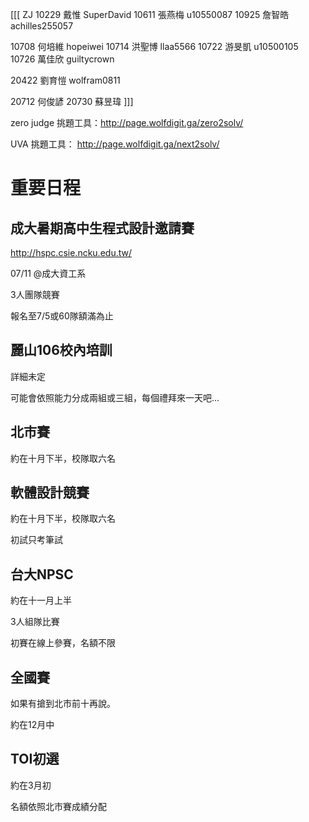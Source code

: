 [[[
		ZJ
10229	戴惟	SuperDavid
10611	張燕梅	u10550087
10925	詹智皓	achilles255057
		
10708	何培維	hopeiwei
10714	洪聖博	llaa5566
10722	游旻凱	u10500105
10726	萬佳欣	guiltycrown
		
20422	劉育愷	wolfram0811
		
20712	何俊諺	
20730	蘇昱瑋	
]]]

zero judge 挑題工具：http://page.wolfdigit.ga/zero2solv/

UVA 挑題工具： http://page.wolfdigit.ga/next2solv/


# 重要日程

## 成大暑期高中生程式設計邀請賽
http://hspc.csie.ncku.edu.tw/

07/11 @成大資工系

3人團隊競賽

報名至7/5或60隊額滿為止

## 麗山106校內培訓
詳細未定

可能會依照能力分成兩組或三組，每個禮拜來一天吧...

## 北市賽
約在十月下半，校隊取六名

## 軟體設計競賽
約在十月下半，校隊取六名

初試只考筆試

## 台大NPSC
約在十一月上半

3人組隊比賽

初賽在線上參賽，名額不限

## 全國賽
如果有搶到北市前十再說。

約在12月中

## TOI初選
約在3月初

名額依照北市賽成績分配
